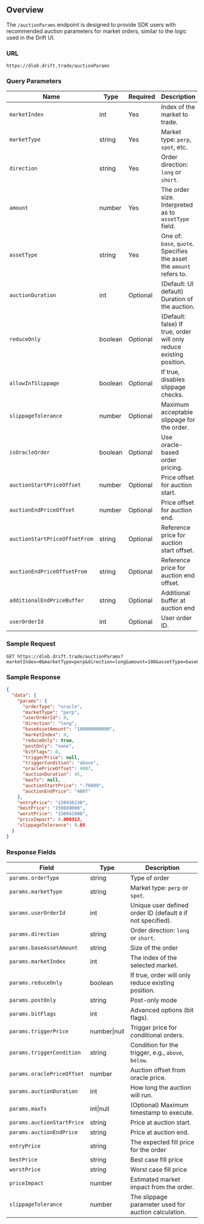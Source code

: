 ## Overview

The `/auctionParams` endpoint is designed to provide SDK users with recommended auction parameters for market orders, similar to the logic used in the Drift UI.

### URL
```
https://dlob.drift.trade/auctionParams
```

### Query Parameters

| Name                  | Type     | Required | Description                                                                                |
| --------------------- | -------- | -------- | ------------------------------------------------------------------------------------------ |
| `marketIndex`         | int      | Yes      | Index of the market to trade.                                                              |
| `marketType`          | string   | Yes      | Market type: `perp`, `spot`, etc.                                                         |
| `direction`           | string   | Yes      | Order direction: `long` or `short`.                                                        |
| `amount`              | number   | Yes      | The order size. Interpreted as to `assetType` field.                                       |
| `assetType`           | string   | Yes      | One of: `base`, `quote`. Specifies the asset the `amount` refers to.                       |
| `auctionDuration`     | int      | Optional | (Default: UI default) Duration of the auction.                                             |
| `reduceOnly`          | boolean  | Optional | (Default: false) If true, order will only reduce existing position.                        |
| `allowInfSlippage`    | boolean  | Optional | If true, disables slippage checks.                                             |
| `slippageTolerance`   | number   | Optional | Maximum acceptable slippage for the order.                                                 |
| `isOracleOrder`       | boolean  | Optional | Use oracle-based order pricing.                                                            |
| `auctionStartPriceOffset`      | number| Optional | Price offset for auction start.                    |
| `auctionEndPriceOffset`        | number    | Optional | Price offset for auction end.                         |
| `auctionStartPriceOffsetFrom`  | string| Optional | Reference price for auction start offset.           |
| `auctionEndPriceOffsetFrom`    | string    | Optional | Reference price for auction end offset.               |
| `additionalEndPriceBuffer`     | string    | Optional | Additional buffer at auction end             |
| `userOrderId`         | int      | Optional | User order ID.                                                           |
### Sample Request

```http
GET https://dlob.drift.trade/auctionParams?marketIndex=0&marketType=perp&direction=long&amount=100&assetType=base&auctionDuration=45&reduceOnly=true
```

### Sample Response

```json
{
  "data": {
    "params": {
      "orderType": "oracle",
      "marketType": "perp",
      "userOrderId": 0,
      "direction": "long",
      "baseAssetAmount": "100000000000",
      "marketIndex": 0,
      "reduceOnly": true,
      "postOnly": "none",
      "bitFlags": 0,
      "triggerPrice": null,
      "triggerCondition": "above",
      "oraclePriceOffset": 4807,
      "auctionDuration": 45,
      "maxTs": null,
      "auctionStartPrice": "-70609",
      "auctionEndPrice": "4807"
    },
    "entryPrice": "150936230",
    "bestPrice": "150889000",
    "worstPrice": "150941900",
    "priceImpact": 0.000313,
    "slippageTolerance": 0.05
  }
}
```

### Response Fields

| Field                      | Type         | Description                                                  |
| -------------------------- | ------------ | ------------------------------------------------------------ |
| `params.orderType`         | string       | Type of order                       |
| `params.marketType`        | string       | Market type: `perp` or `spot`.                               |
| `params.userOrderId`       | int          | Unique user defined order ID (default `0` if not specified). |
| `params.direction`         | string       | Order direction: `long` or `short`.                          |
| `params.baseAssetAmount`   | string       | Size of the order       |
| `params.marketIndex`       | int          | The index of the selected market.                            |
| `params.reduceOnly`        | boolean      | If true, order will only reduce existing position.           |
| `params.postOnly`          | string       | Post-only mode                   |
| `params.bitFlags`          | int          | Advanced options (bit flags).                                |
| `params.triggerPrice`      | number\|null | Trigger price for conditional orders.                        |
| `params.triggerCondition`  | string       | Condition for the trigger, e.g., `above`, `below`.           |
| `params.oraclePriceOffset` | number       | Auction offset from oracle price.                            |
| `params.auctionDuration`   | int          | How long the auction will run.                               |
| `params.maxTs`             | int\|null    | (Optional) Maximum timestamp to execute.                     |
| `params.auctionStartPrice` | string       | Price at auction start.                                      |
| `params.auctionEndPrice`   | string       | Price at auction end.                                        |
| `entryPrice`               | string       | The expected fill price for the order       |
| `bestPrice`                | string       | Best case fill price                          |
| `worstPrice`               | string       | Worst case fill price                         |
| `priceImpact`              | number       | Estimated market impact from the order.                      |
| `slippageTolerance`        | number       | The slippage parameter used for auction calculation.         |
